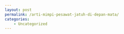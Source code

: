 ```yaml
---
layout: post
permalink: /arti-mimpi-pesawat-jatuh-di-depan-mata/
categories:
    - Uncategorized
---
```


